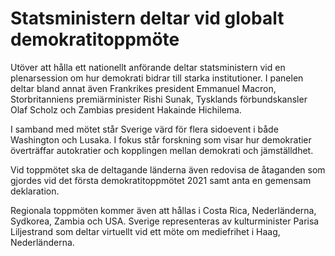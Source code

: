 # Statsministern deltar vid globalt demokratitoppmöte

Utöver att hålla ett nationellt anförande deltar statsministern vid en plenarsession om hur demokrati bidrar till starka institutioner. I panelen deltar bland annat även Frankrikes president Emmanuel Macron, Storbritanniens premiärminister Rishi Sunak, Tysklands förbundskansler Olaf Scholz och Zambias president Hakainde Hichilema.

I samband med mötet står Sverige värd för flera sidoevent i både Washington och Lusaka. I fokus står forskning som visar hur demokratier överträffar autokratier och kopplingen mellan demokrati och jämställdhet.

Vid toppmötet ska de deltagande länderna även redovisa de åtaganden som gjordes vid det första demokratitoppmötet 2021 samt anta en gemensam deklaration.

Regionala toppmöten kommer även att hållas i Costa Rica, Nederländerna, Sydkorea, Zambia och USA. Sverige representeras av kulturminister Parisa Liljestrand som deltar virtuellt vid ett möte om mediefrihet i Haag, Nederländerna.
